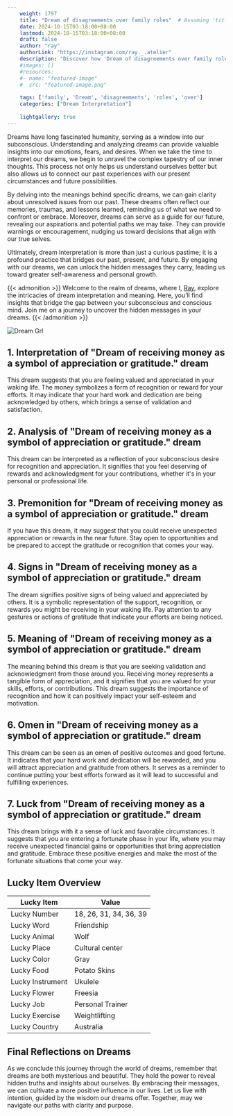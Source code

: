 ```yaml
---
    weight: 1797
    title: "Dream of disagreements over family roles"  # Assuming 'title' column exists
    date: 2024-10-15T03:18:00+08:00
    lastmod: 2024-10-15T03:18:00+08:00
    draft: false
    author: "ray"
    authorLink: "https://instagram.com/ray._.atelier"
    description: "Discover how 'Dream of disagreements over family roles' can interpret your future and uncover its significant meanings in your life."
    #images: []
    #resources:
    #- name: "featured-image"
    #  src: "featured-image.png"
    
    tags: ['family', 'Dream', 'disagreements', 'roles', 'over']
    categories: ["Dream Interpretation"]
    
    lightgallery: true
---
```

    
Dreams have long fascinated humanity, serving as a window into our subconscious. Understanding and analyzing dreams can provide valuable insights into our emotions, fears, and desires. When we take the time to interpret our dreams, we begin to unravel the complex tapestry of our inner thoughts. This process not only helps us understand ourselves better but also allows us to connect our past experiences with our present circumstances and future possibilities.

By delving into the meanings behind specific dreams, we can gain clarity about unresolved issues from our past. These dreams often reflect our memories, traumas, and lessons learned, reminding us of what we need to confront or embrace. Moreover, dreams can serve as a guide for our future, revealing our aspirations and potential paths we may take. They can provide warnings or encouragement, nudging us toward decisions that align with our true selves.

Ultimately, dream interpretation is more than just a curious pastime; it is a profound practice that bridges our past, present, and future. By engaging with our dreams, we can unlock the hidden messages they carry, leading us toward greater self-awareness and personal growth.

{{< admonition >}}
Welcome to the realm of dreams, where I, [Ray](https://instagram.com/ray._.atelier), explore the intricacies of dream interpretation and meaning. Here, you’ll find insights that bridge the gap between your subconscious and conscious mind. Join me on a journey to uncover the hidden messages in your dreams.
{{< /admonition >}}

![Dream Grl](https://cdn.pixabay.com/photo/2017/11/02/03/35/gothic-2910057_1280.jpg "Dream Grl")

## 1. Interpretation of "Dream of receiving money as a symbol of appreciation or gratitude." dream
 This dream suggests that you are feeling valued and appreciated in your waking life. The money symbolizes a form of recognition or reward for your efforts. It may indicate that your hard work and dedication are being acknowledged by others, which brings a sense of validation and satisfaction.

## 2. Analysis of "Dream of receiving money as a symbol of appreciation or gratitude." dream
 This dream can be interpreted as a reflection of your subconscious desire for recognition and appreciation. It signifies that you feel deserving of rewards and acknowledgment for your contributions, whether it's in your personal or professional life.

## 3. Premonition for "Dream of receiving money as a symbol of appreciation or gratitude." dream
 If you have this dream, it may suggest that you could receive unexpected appreciation or rewards in the near future. Stay open to opportunities and be prepared to accept the gratitude or recognition that comes your way.

## 4. Signs in "Dream of receiving money as a symbol of appreciation or gratitude." dream
 The dream signifies positive signs of being valued and appreciated by others. It is a symbolic representation of the support, recognition, or rewards you might be receiving in your waking life. Pay attention to any gestures or actions of gratitude that indicate your efforts are being noticed.

## 5. Meaning of "Dream of receiving money as a symbol of appreciation or gratitude." dream
 The meaning behind this dream is that you are seeking validation and acknowledgment from those around you. Receiving money represents a tangible form of appreciation, and it signifies that you are valued for your skills, efforts, or contributions. This dream suggests the importance of recognition and how it can positively impact your self-esteem and motivation.

## 6. Omen in "Dream of receiving money as a symbol of appreciation or gratitude." dream
 This dream can be seen as an omen of positive outcomes and good fortune. It indicates that your hard work and dedication will be rewarded, and you will attract appreciation and gratitude from others. It serves as a reminder to continue putting your best efforts forward as it will lead to successful and fulfilling experiences.

## 7. Luck from "Dream of receiving money as a symbol of appreciation or gratitude." dream
 This dream brings with it a sense of luck and favorable circumstances. It suggests that you are entering a fortunate phase in your life, where you may receive unexpected financial gains or opportunities that bring appreciation and gratitude. Embrace these positive energies and make the most of the fortunate situations that come your way.

## Lucky Item Overview
| Lucky Item          | Value              |
|---------------|--------------------|
| Lucky Number        | 18, 26, 31, 34, 36, 39  |
| Lucky Word          | Friendship |
| Lucky Animal        | Wolf |
| Lucky Place         | Cultural center     |
| Lucky Color         | Gray     |
| Lucky Food          | Potato Skins      |
| Lucky Instrument    | Ukulele |
| Lucky Flower        | Freesia    |
| Lucky Job           | Personal Trainer       |
| Lucky Exercise      | Weightlifting  |
| Lucky Country       | Australia    |


##  Final Reflections on Dreams

As we conclude this journey through the world of dreams, remember that dreams are both mysterious and beautiful. They hold the power to reveal hidden truths and insights about ourselves. By embracing their messages, we can cultivate a more positive influence in our lives. Let us live with intention, guided by the wisdom our dreams offer. Together, may we navigate our paths with clarity and purpose.
